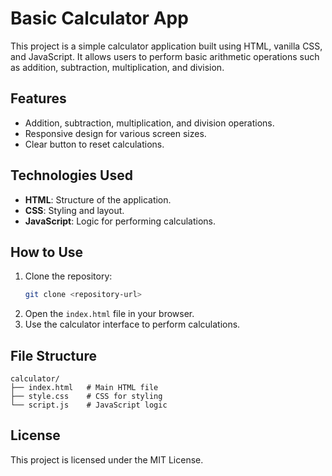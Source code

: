# Basic Calculator App

This project is a simple calculator application built using HTML, vanilla CSS, and JavaScript. It allows users to perform basic arithmetic operations such as addition, subtraction, multiplication, and division.

## Features

- Addition, subtraction, multiplication, and division operations.
- Responsive design for various screen sizes.
- Clear button to reset calculations.

## Technologies Used

- **HTML**: Structure of the application.
- **CSS**: Styling and layout.
- **JavaScript**: Logic for performing calculations.

## How to Use

1. Clone the repository:
   ```bash
   git clone <repository-url>
   ```
2. Open the `index.html` file in your browser.
3. Use the calculator interface to perform calculations.

## File Structure

```
calculator/
├── index.html   # Main HTML file
├── style.css    # CSS for styling
└── script.js    # JavaScript logic
```

## License

This project is licensed under the MIT License.
